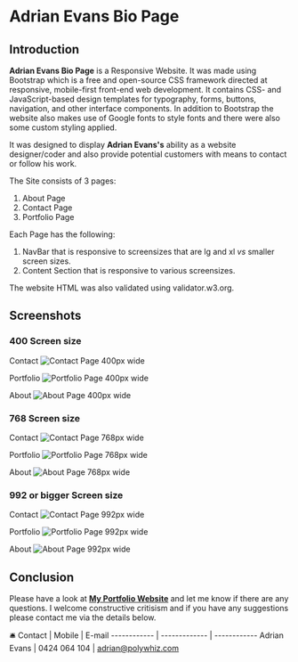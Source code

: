 # Adrian Evans Bio Page

## Introduction
**Adrian Evans Bio Page** is a Responsive Website. It was made using Bootstrap which is a free and open-source CSS framework directed at responsive, mobile-first front-end web development. It contains CSS- and JavaScript-based design templates for typography, forms, buttons, navigation, and other interface components. In addition to Bootstrap the website also makes use of Google fonts to style fonts and there were also some custom styling applied.

It was designed to display **Adrian Evans's** ability as a website designer/coder and also provide potential customers with means to contact or follow his work.

The Site consists of 3 pages:
1. About Page 
2. Contact Page
3. Portfolio Page

Each Page has the following:
1. NavBar that is responsive to screensizes that are lg and xl _vs_ smaller screen sizes. 
2. Content Section that is responsive to various screensizes.

The website HTML was also validated using validator.w3.org. 


## Screenshots 

### 400 Screen size

Contact
![Contact Page 400px wide](https://github.com/AdrianMEvans/Adrian-Evans/blob/main/assets/images/Contact-400.jpg?raw=true)

Portfolio
![Portfolio Page 400px wide](https://github.com/AdrianMEvans/Adrian-Evans/blob/main/assets/images/Portfolio-400.jpg?raw=true)

About
![About Page 400px wide](https://github.com/AdrianMEvans/Adrian-Evans/blob/main/assets/images/About-400.jpg?raw=true)

### 768 Screen size

Contact
![Contact Page 768px wide](https://github.com/AdrianMEvans/Adrian-Evans/blob/main/assets/images/Contact-768.jpg?raw=true)

Portfolio
![Portfolio Page 768px wide](https://github.com/AdrianMEvans/Adrian-Evans/blob/main/assets/images/Portfolio-768.jpg?raw=true)

About
![About Page 768px wide](https://github.com/AdrianMEvans/Adrian-Evans/blob/main/assets/images/About-768.jpg?raw=true)

### 992 or bigger Screen size

Contact
![Contact Page 992px wide](https://github.com/AdrianMEvans/Adrian-Evans/blob/main/assets/images/Contact-992.jpg?raw=true)

Portfolio
![Portfolio Page 992px wide](https://github.com/AdrianMEvans/Adrian-Evans/blob/main/assets/images/Portfolio-992.jpg?raw=true)

About
![About Page 992px wide](https://github.com/AdrianMEvans/Adrian-Evans/blob/main/assets/images/About-992.jpg?raw=true)

## Conclusion
Please have a look at **[My Portfolio Website](https://adrianmevans.github.io/Adrian-Evans/)** and let me know if there are any questions. I welcome constructive critisism and if you have any suggestions please contact me via the details below.

:bellhop_bell: 
Contact | Mobile | E-mail
------------ | ------------- | ------------
Adrian Evans | 0424 064 104 | adrian@polywhiz.com

